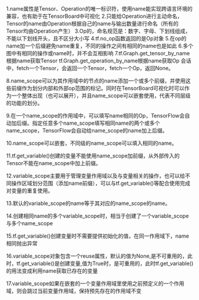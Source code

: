 1.name属性是Tensor、Operation的唯一标识符，使用name能实现跨语言环境的兼容，也有助于在TensorBoard中可视化
2.只能给Operation进行主动命名，Tensor的name由Operation根据自己的name与输出数量进行命名（所有的Tensor均由Operation产生）
3.Op的，命名规范是：数字、字母、下划线组成，不能以下划线开头，且不区分大小写
4.tf.no_op函数返回的是Op对象
5.在op的name加一个后缀避免name重复，不同的操作之间有相同的name也是如此
6.多个图中有相同的操作或name时，并不会互相影响
7.tf.Graph.get_tensor_by_name根据name获取Tensor
  tf.Graph.get_operation_by_name根据name获取Op
会话中，fetch一个Tensor，会返回一个Tensor，fetch一个Op，返回None。

8.name_scope可以为其作用域中的节点的name添加一个或多个前缀，并使用这些前缀作为划分内部和外部op范围的标记。同时在TensorBoard可视化时可以作为一个整体出现（也可以展开），并且name_scope可以嵌套使用，代表不同层级的功能的划分。

9.在一个name_scope的作用域中，可以填写name相同的Op，TensorFlow会自动加后缀。指定任意多个name_scope填写相同name的两个或多个name_scope，TensorFlow会自动给name_scope的name加上后缀。

10.name_scope可以嵌套，不同级的name_scope可以填入相同的name。

11.tf.get_variable()创建的变量不能使用name_scope加前缀，从外部传入的Tensor不能在name_scope中加上前缀。

12.variable_scope主要用于管理变量作用域以及与变量相关的操作，也可以给不同操作区域划分范围（添加name前缀），可以与tf.get_variable()等配合使用完成对变量的重复使用。

13.默认的variable_scope的name等于其对应的name_scope的name。

14.创建相同name的多个variable_scope时，相当于创建了一个variable_scope与多个name_scope

15.tf.get_variable()创建变量时不需要提供初始化的值，在同一作用域下，name相同抛出异常

16.variable_scope对象包含一个reuse属性，默认的值为None,是不可重用的，此时，tf.get_variable()是创建变量,值为True时，是可重用的，此时tf.get_variable()的用法变成利用name获取已存在的变量

17.variable_scope如果在嵌套的一个变量作用域里使用之前预定义的一个作用域，则会跳过当前变量作用域，保持预先存在的作用域不变